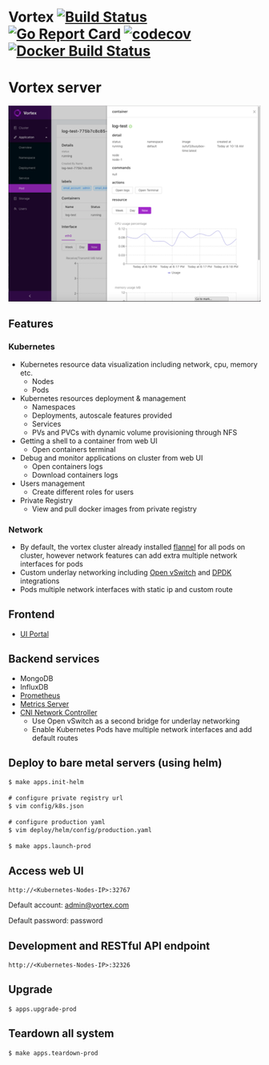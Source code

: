 Vortex [![Build Status](https://travis-ci.org/linkernetworks/vortex.svg?branch=develop)](https://travis-ci.org/linkernetworks/vortex) [![Go Report Card](https://goreportcard.com/badge/github.com/linkernetworks/vortex)](https://goreportcard.com/report/github.com/linkernetworks/vortex) [![codecov](https://codecov.io/gh/linkernetworks/vortex/branch/develop/graph/badge.svg)](https://codecov.io/gh/linkernetworks/vortex) [![Docker Build Status](https://img.shields.io/docker/build/sdnvortex/vortex.svg)](https://hub.docker.com/r/sdnvortex/vortex/)
===

# Vortex server

![overview](./images/overview.png)

## Features

### Kubernetes

- Kubernetes resource data visualization including network, cpu, memory etc.
    - Nodes
    - Pods
- Kubernetes resources deployment & management
    - Namespaces
    - Deployments, autoscale features provided
    - Services
    - PVs and PVCs with dynamic volume provisioning through NFS
- Getting a shell to a container from web UI
    - Open containers terminal
- Debug and monitor applications on cluster from web UI 
    - Open containers logs
    - Download containers logs
- Users management
    - Create different roles for users
- Private Registry
    - View and pull docker images from private registry

### Network 

- By default, the vortex cluster already installed [flannel](https://github.com/coreos/flannel) for all pods on cluster, however network 
  features can add extra multiple network interfaces for pods
- Custom underlay networking including [Open vSwitch](https://www.openvswitch.org/) and [DPDK](https://www.dpdk.org/) integrations
- Pods multiple network interfaces with static ip and custom route

## Frontend

- [UI Portal](https://github.com/linkernetworks/vortex-portal)

## Backend services

- MongoDB
- InfluxDB
- [Prometheus](https://prometheus.io/)
- [Metrics Server](https://github.com/kubernetes-incubator/metrics-server)
- [CNI Network Controller](https://github.com/linkernetworks/network-controller)
  - Use Open vSwitch as a second bridge for underlay networking
  - Enable Kubernetes Pods have multiple network interfaces and add default routes

## Deploy to bare metal servers (using helm)

```shell
$ make apps.init-helm

# configure private registry url
$ vim config/k8s.json

# configure production yaml 
$ vim deploy/helm/config/production.yaml

$ make apps.launch-prod
```

## Access web UI

```
http://<Kubernetes-Nodes-IP>:32767
```

Default account: admin@vortex.com

Default password: password

## Development and RESTful API endpoint

```
http://<Kubernetes-Nodes-IP>:32326
```

## Upgrade

```shell
$ apps.upgrade-prod
```

## Teardown all system

```shell
$ make apps.teardown-prod
```
